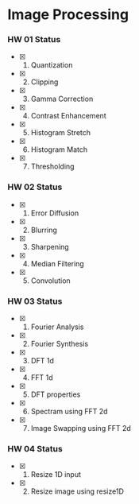# Image Processing

### HW 01   Status

- [x]  1. Quantization
- [x]  2. Clipping
- [x]  3. Gamma Correction
- [x]  4. Contrast Enhancement
- [x]  5. Histogram Stretch
- [x]  6. Histogram Match
- [x]  7. Thresholding

### HW 02 Status
- [x]  1. Error Diffusion 
- [x]  2. Blurring
- [x]  3. Sharpening
- [x]  4. Median Filtering
- [x]  5. Convolution

### HW 03 Status
- [x]  1. Fourier Analysis
- [x]  2. Fourier Synthesis
- [x]  3. DFT 1d
- [x]  4. FFT 1d
- [x]  5. DFT properties
- [x]  6. Spectram using FFT 2d
- [x]  7. Image Swapping using FFT 2d



### HW 04 Status
- [x]  1. Resize 1D input
- [x]  2. Resize image using resize1D
